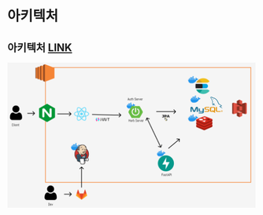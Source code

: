 # 아키텍처

## 아키텍처 [LINK](https://www.figma.com/file/ROlIY4H6OUwDXnT4ghbpZc/%ED%96%89%EB%B3%B5%EB%A7%8C%EB%95%85-%ED%8A%B9%ED%99%94-%ED%94%84%EB%A1%9C%EC%A0%9D%ED%8A%B8-%22%EC%99%80%EC%9D%B4%EC%96%B4-%ED%94%84%EB%A0%88%EC%9E%84%22?type=design&node-id=294-1245&mode=design&t=4mEhtniSqTaQhuPS-0)

![아키텍처](./asset/아키텍처.PNG)